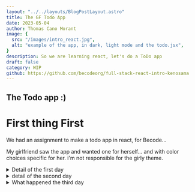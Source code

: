 ```yaml
---
layout: "../../layouts/BlogPostLayout.astro"
title: The GF Todo App
date: 2023-05-04
author: Thomas Cano Morant
image: {
  src: "/images/intro_react.jpg",
  alt: "example of the app, in dark, light mode and the todo.jsx",
}
description: So we are learning react, let's do a ToDo app
draft: false
category: WIP
github: https://github.com/becodeorg/full-stack-react-intro-kenosama
---
```

## The Todo app :)

# First thing First

We had an assignment to make a todo app in react, for Becode...

My girlfriend saw the app and wanted one for herself... and with color choices specific for her. i'm not responsible for the girly theme.

<details>
  <summary> Detail of the first day </summary>
For this moment, we have to make a ToDo app stored locally,

On **the first day**, we have to understand the principle of Components and how to insert it into the App.

I worked with Shared components, by that, i mean, i want to re-use my components if i need, so the InputForm is easily re-usable for a future project if needed.  you will find them into the Components/Shared Folder
# FormInput Component 

This is a **React** component that helps to create an input field or a textarea.
<details>
    <summary>Click here if you wanna see the code</summary>

```jsx
import Slugify from "./Slugify";

const FormInput = (props) => {
  const type = props.type ? props.type : "text"; 
  const name = props.name ? props.name: " ";
  const value = props.value ? props.value: null;
  const label = props.label ? props.label: Slugify(name);
  const placeholder = props.placeholder ? props.placeholder: "";
  
  
  return (
    <>
      <label htmlFor={label}>{name}:</label> &nbsp;
      {type === "textarea" ? (
        <textarea name={name} id={Slugify(name)} placeholder={placeholder}>
          {value}
        </textarea>
      ) : (
        <input
          type={type}
          name={name}
          id={Slugify(name)}
          placeholder={placeholder}
          value={value}
        />
      )}
    </>
  );
};

export default FormInput;
```

</details>

## What is a Props?

A **props** is an object that contains properties and values. In this component, `props` is a parameter of the function that holds the values that are passed from its parent component.

## How it Works

This component receives different **props** such as `type`, `name`, `value`, `label`, and `placeholder`. If any of these props is not passed, the component assigns a default value to them.  
ex here :  

```jsx
const type = props.type ? props.type : "text"; 
```

Then, it renders a label and either an input field or a textarea based on the type of `props.type` that is passed. The label and input field or textarea are created with the `name`, `id`, and `placeholder` values passed through the props.

If a `value` prop is passed, it is added to the input or textarea field as the initial value.

The `Slugify` function, imported from another file, is used to convert the `name` value into a URL-friendly string to be used as the `id` value.

That's it! This component helps to create simple and reusable input fields and textareas.

# TodoList Component

This is a **React** component that renders a form to add a todo and a list of todos.
<details>
    <summary>Click Here if you wanna see the code</summary>

```jsx
//importing the necessary dependencies from React
// import React , { useState } from "react";
import CustomInput from "./Components/Shared/FormInput";
import Button from "./Components/Shared/Button";
import ListElement from "./Components/ListElement"
//Creating the TodoList Component
const TodoList= () =>{
    return (
      <div>
        <div className="container">
          <form action="">
            <CustomInput
              type="text"
              name="Name ToDo"
              placeholder="Write the ToDo"
            />
            <Button type="submit" text="Add todo" />
          </form>
        </div>
        <div className="container">
            <ul>
              <ListElement name="TODO 1" />                
              <ListElement name="TODO 2" />                
              <ListElement name="TODO 3" />                
              <ListElement name="TODO 4" />                
            </ul>
        </div>
      </div>
    );

};
// Export the TodoList component as the default export of the module.
export default TodoList;
```
</details>

## How it Works

The component first imports some necessary dependencies from React and other components, including `CustomInput`, `Button`, and `ListElement`.

The `CustomInput` component is used to create an input field for the user to write a new todo. The `Button` component is used to add the new todo to the list.

A `form` element is used to contain the input field and the button.

The `ListElement` component is used to create an unordered list of todos. Four `ListElement` components are used to create placeholders for four sample todos.

The component does not have any functionality yet, but it provides a basic structure for a todo list application.

That's it! This component is simple, but it can be expanded to create a functional todo list application.
</details>

<details>
<summary> detail of the second day </summary>
My Todo App is a simple application where you can write down things you need to do and mark them as done when you finish them.

## How to use it?

Type your task in the input field.
Click the "Add todo" button to add it to the list.
Click the checkbox next to the task when you finish it to mark it as done.
Click the "Delete" button to remove the task from the list.
How it works?
When you add a task, it gets saved to your browser's local storage, so even if you close the tab or the browser, your tasks will be there when you come back.

Let's see some code examples:

<details>
<summary>Getting the saved tasks from local storage</summary>

```jsx
useEffect(() => {
  // Get the todos from the local storage or make an empty array
  const storedToDos = JSON.parse(localStorage.getItem(LSKEY + ".ToDos")) || [];
  // If there are stored todos, update the state with them
  if (storedToDos.length > 0) setToDos(storedToDos);
}, []);
```

This code uses useEffect hook to get the tasks from local storage when the component mounts.

</details>

<details>
<summary>Saving tasks to local storage</summary>

```jsx
useEffect(() => {
  window.localStorage.setItem(LSKEY + ".ToDos", JSON.stringify(ToDos));
}, [ToDos]);
```

This code uses useEffect hook to save the tasks to local storage every time the tasks state changes.

</details>
<details>
<summary>Adding a new task to the list</summary>

```jsx
const handleSubmitForm = (e) => {
  e.preventDefault();
  const postedFormRef = contentRef.current.value;
  console.log(postedFormRef);
  const id = uuidv4();
  const newToDos = {
    text: postedFormRef,
    done: false,
    id: id,
  };
  setToDos([...ToDos, newToDos]);
  contentRef.current.value = "";
};
```

This code handles the form submission and creates a new task object with a unique ID using the uuidv4 library. It then adds the new task to the tasks array using the setToDos function.

</details>
<details>
<summary>Marking a task as done</summary>

```jsx
const handleChecked = (index) => {
  const newToDos = [...ToDos];
  newToDos[index].done = !newToDos[index].done;
  setToDos(newToDos);
};
```

This code toggles the done property of a task when the checkbox next to it is clicked.

</details>
<details>
<summary>Removing a task from the list</summary>

```jsx
const handleDelete = (index) => {
  const newToDos = [...ToDos];
  newToDos.splice(index, 1);
  setToDos(newToDos);
};
```

This code removes a task from the tasks array when the "Delete" button next to it is clicked.

</details>

</details>

<details>
<summary>What happened the third day</summary>

# Todo.jsx

This is a file containing code for a "Todo" component in a web application. The "Todo" component allows users to add, edit, and delete tasks that they need to complete.

## Getting Started

The code begins by importing necessary dependencies from React, including `useRef`, `useState`, and `useEffect`. It also imports a `Slugify` component, a `uuidv4` function from the `uuid` package, and two custom components, `Table` and `Calendar`. These dependencies allow the component to function properly.

The `TodoList` component is then created. This component contains the logic for the "Todo" functionality. It starts by getting any previously saved "todos" from local storage using the `useEffect` hook. If any "todos" are found, they are loaded into the state.

Next, the component sets up a datepicker with `react-tailwindcss-datepicker`. The `useState` hook is used to keep track of the selected date or date range and the placeholder text.

After that, the `useRef` hook is used to create a reference to the input field for adding a new "todo".

There are two more `useEffect` hooks used in the code. One saves any changes to the "todos" state to local storage, and the other updates the placeholder text when the date or date range is changed.

The `handleSubmitForm` function is called when the user submits the form for adding a new "todo". It checks that all required fields are filled out and then creates a new "todo" object using the `uuidv4` function to generate a unique ID. This new "todo" is then added to the existing "todos" using the `setToDos` function.

The `handleChecked` function is called when the user checks or unchecks a "todo" from the list. It updates the `done` property of the "todo" object with the new status.

Finally, the `handleDelete` function is called when the user deletes a "todo" from the list. It removes the "todo" from the "todos" state using the `splice` method.

## Usage

This component can be used in a web application to create a "Todo" functionality, where users can add, edit, and delete tasks that they need to complete. It uses a simple form for adding new tasks and provides a way to check off completed tasks and delete tasks that are no longer needed.

To use this component in a web application, import it using `import TodoList from './Todo.jsx'` and include it in the JSX code where you want the "Todo" functionality to be displayed.

# Table.jsx

This file contains code for a `Table` component in a web application that displays a list of "todos" that the user has added.

## Getting Started

The component takes in three props: `ToDos`, `handleChecked`, and `handleDelete`. `ToDos` is an array of all the "todos" that the user has added. `handleChecked` is a function that updates the `done` property of a "todo" when the user checks or unchecks the corresponding checkbox. `handleDelete` is a function that deletes a "todo" from the list when the user clicks the corresponding delete button.

## Usage

The `Table` component is used to display the list of "todos" that the user has added. It creates a table with five columns: "Done?", "Description", "Start Date", "End Date", and "Delete". Each row in the table represents a "todo" that the user has added.

The `daysBeforeDeadline` function is used to calculate how many days are left before the "todo" is due. If the "todo" is due in the future, it will display the number of days remaining until the due date. If the "todo" is due today, it will display "today". If the due date has already passed, it will display the number of days since the due date.

The `isEven` function is used to determine whether the index of a row in the table is even or odd. This is used to alternate the background color of each row.

The `Table` component maps over the `ToDos` array and creates a row in the table for each "todo". Each row contains a checkbox that the user can check or uncheck to mark the "todo" as done, the description of the "todo", the start date, the end date, and a delete button. The description, start date, and end date are displayed with strikethrough text if the "todo" has been marked as done.

To use this component in a web application, import it using `import Table from './Table.jsx'` and include it in the JSX code where you want the list of "todos" to be displayed.
</details>
